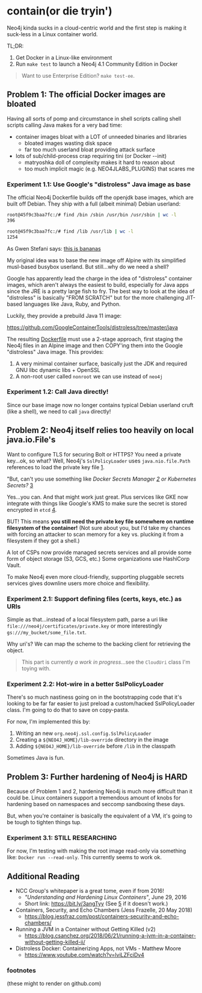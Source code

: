 # contain(or die tryin')

Neo4j kinda sucks in a cloud-centric world and the first step is
making it suck-less in a Linux container world.

TL;DR:
1. Get Docker in a Linux-like environment
2. Run `make test` to launch a Neo4j 4.1 Community Edition in Docker

> Want to use Enterprise Edition? `make test-ee`.

## Problem 1: The official Docker images are bloated
Having all sorts of pomp and circumstance in shell scripts calling
shell scripts calling Java makes for a very bad time:

* container images bloat with a LOT of unneeded binaries and libraries
  - bloated images wasting disk space
  - far too much userland bloat providing attack surface
* lots of sub/child-process crap requiring tini (or Docker --init)
  - matryoshka doll of complexity makes it hard to reason about
  - too much implicit magic (e.g. NEO4JLABS_PLUGINS) that scares me

### Experiment 1.1: Use Google's "distroless" Java image as base
The official Neo4j Dockerfile builds off the openjdk base images,
which are built off Debian. They ship with a full (albeit minimal)
Debian userland:

```bash
root@45f9c3baa7fc:/# find /bin /sbin /usr/bin /usr/sbin | wc -l
396
```

```bash
root@45f9c3baa7fc:/# find /lib /usr/lib | wc -l
1254
```

As Gwen Stefani says: [this is bananas](https://youtu.be/Kgjkth6BRRY?t=150)

My original idea was to base the new image off Alpine with its
simplified musl-based busybox userland. But still...why do we need a
shell?

Google has apparently lead the charge in the idea of "distroless"
container images, which aren't always the easiest to build, especially
for Java apps since the JRE is a pretty large fish to fry. The best
way to look at the idea of "distroless" is basically "FROM SCRATCH"
but for the more challenging JIT-based languages like Java, Ruby, and
Python.

Luckily, they provide a prebuild Java 11 image:

  https://github.com/GoogleContainerTools/distroless/tree/master/java

The resulting [Dockerfile](./Dockerfile) must use a 2-stage approach,
first staging the Neo4j files in an Alpine image and then COPY'ing
them into the Google "distroless" Java image. This provides:

1. A very minimal container surface, basically just the JDK and
   required GNU libc dynamic libs + OpenSSL
2. A non-root user called `nonroot` we can use instead of `neo4j`

### Experiment 1.2: Call Java directly!
Since our base image now no longer contains typical Debian userland
cruft (like a shell), we need to call `java` directly!

## Problem 2: Neo4j itself relies too heavily on local java.io.File's
Want to configure TLS for securing Bolt or HTTPS? You need a private
key...ok, so what? Well, Neo4j's `SslPolicyLoader` uses
`java.nio.file.Path` references to load the private key file [1][1].

"But, can't you use something like _Docker Secrets Manager [2][2] or
Kubernetes Secrets?_ [3][3]

Yes...you can. And that might work just great. Plus services like GKE
now integrate with things like Google's KMS to make sure the secret is
stored encrypted in `etcd` [4][4].

BUT! This means **you still need the private key file somewhere on
runtime filesystem of the container!** (Not sure about you, but I'd
take my chances with forcing an attacker to scan memory for a key
vs. plucking it from a filesystem if they got a shell.)

A lot of CSPs now provide managed secrets services and all provide
some form of object storage (S3, GCS, etc.) Some organizations use
HashiCorp Vault.

To make Neo4j even more cloud-friendly, supporting pluggable secrets
services gives downline users more choice and flexibility.

### Experiment 2.1: Support defining files (certs, keys, etc.) as URIs
Simple as that...instead of a local filesystem path, parse a uri like
`file:///neo4j/certificates/private.key` or more interestingly
`gs:///my_bucket/some_file.txt`.

Why uri's? We can map the scheme to the backing client for retrieving
the object.

> This part is currently _a work in progress_...see the `CloudUri` class
> I'm toying with.

### Experiment 2.2: Hot-wire in a better SslPolicyLoader
There's so much nastiness going on in the bootstrapping code that it's
looking to be far far easier to just preload a custom/hacked
SslPolicyLoader class. I'm going to do that to save on copy-pasta.

For now, I'm implemented this by:

1. Writing an new `org.neo4j.ssl.config.SslPolicyLoader`
2. Creating a `${NEO4J_HOME}/lib-override` directory in the image
3. Adding `${NEO4J_HOME}/lib-override` before `/lib` in the classpath

Sometimes Java is fun.

## Problem 3: Further hardening of Neo4j is HARD
Because of Problem 1 and 2, hardening Neo4j is much more difficult
than it could be. Linux containers support a tremendous amount of
knobs for hardening based on namespaces and seccomp sandboxing these
days.

But, when you're container is basically the equivalent of a VM, it's
going to be tough to tighten things tup.

### Experiment 3.1: STILL RESEARCHING

For now, I'm testing with making the root image read-only via
something like: `Docker run --read-only`. This currently seems to work
ok.

## Additional Reading
* NCC Group's whitepaper is a great tome, even if from 2016!
  - _"Understanding and Hardening Linux Containers"_, June 29, 2016
  - Short link: https://bit.ly/3angTyy (See [5][5] if it doesn't work.)
* Containers, Security, and Echo Chambers (Jess Frazelle, 20 May 2018)
  - https://blog.jessfraz.com/post/containers-security-and-echo-chambers/
* Running a JVM in a Container without Getting Killed (v2)
  - https://blog.csanchez.org/2018/06/21/running-a-jvm-in-a-container-without-getting-killed-ii/
* Distroless Docker: Containerizing Apps, not VMs - Matthew Moore
  - https://www.youtube.com/watch?v=lviLZFciDv4

### footnotes
(these might to render on github.com)

[1]: https://github.com/neo4j/neo4j/blob/6d961e5e638e48e91ea58a603f76f2429e569e1d/community/ssl/src/main/java/org/neo4j/ssl/PkiUtils.java#L87

[2]: https://docs.docker.com/engine/swarm/secrets/

[3]: https://kubernetes.io/docs/concepts/configuration/secret/

[4]: https://cloud.google.com/kubernetes-engine/docs/how-to/encrypting-secrets

[5]: https://www.nccgroup.trust/globalassets/our-research/us/whitepapers/2016/april/ncc_group_understanding_hardening_linux_containers-1-1.pdf
